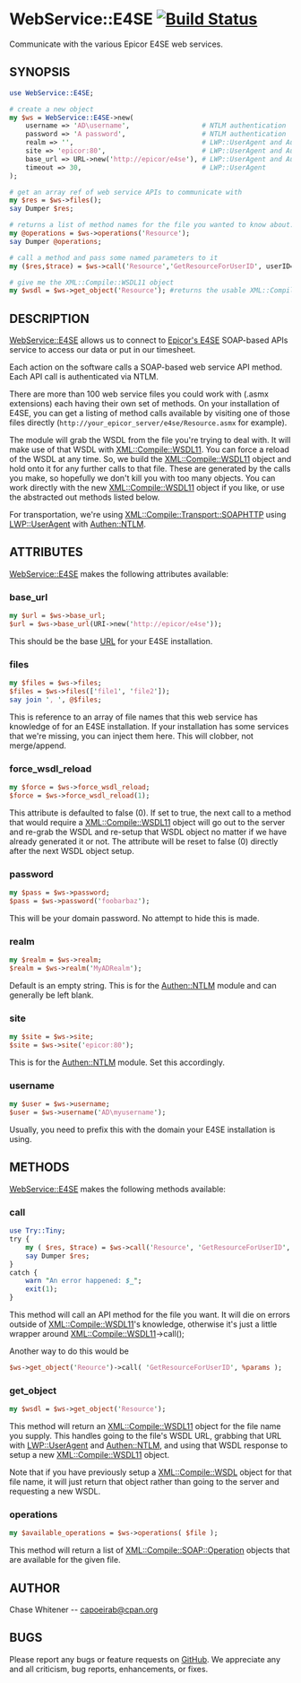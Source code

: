 # WebService::E4SE [![Build Status](https://travis-ci.org/genio/webservice-e4se.svg?branch=master)](https://travis-ci.org/genio/webservice-e4se)

Communicate with the various Epicor E4SE web services.

## SYNOPSIS

```perl
use WebService::E4SE;

# create a new object
my $ws = WebService::E4SE->new(
	username => 'AD\username',                  # NTLM authentication
	password => 'A password',                   # NTLM authentication
	realm => '',                                # LWP::UserAgent and Authen::NTLM
	site => 'epicor:80',                        # LWP::UserAgent and Authen::NTLM
	base_url => URL->new('http://epicor/e4se'), # LWP::UserAgent and Authen::NTLM
	timeout => 30,                              # LWP::UserAgent
);

# get an array ref of web service APIs to communicate with
my $res = $ws->files();
say Dumper $res;

# returns a list of method names for the file you wanted to know about.
my @operations = $ws->operations('Resource');
say Dumper @operations;

# call a method and pass some named parameters to it
my ($res,$trace) = $ws->call('Resource','GetResourceForUserID', userID=>'someuser');

# give me the XML::Compile::WSDL11 object
my $wsdl = $ws->get_object('Resource'); #returns the usable XML::Compile::WSDL11 object
```

## DESCRIPTION

[WebService::E4SE](https://metacpan.org/pod/WebService::E4SE) allows us to connect to
[Epicor's E4SE](http://www.epicor.com/products/e4se.aspx) SOAP-based APIs
service to access our data or put in our timesheet.

Each action on the software calls a SOAP-based web service API method. Each API
call is authenticated via NTLM.

There are more than 100 web service files you could work with (.asmx
extensions) each having their own set of methods. On your installation of E4SE,
you can get a listing of method calls available by visiting one of those files
directly (```http://your_epicor_server/e4se/Resource.asmx``` for example).

The module will grab the WSDL from the file you're trying to deal with.  It will
make use of that WSDL with
[XML::Compile::WSDL11](https://metacpan.org/pod/XML::Compile::WSDL11).  You can
force a reload of the WSDL at any time.  So, we build the
[XML::Compile::WSDL11](https://metacpan.org/pod/XML::Compile::WSDL11) object
and hold onto it for any further calls to that file.  These are generated by
the calls you make, so hopefully we don't kill you with too many objects.  You
can work directly with the new
[XML::Compile::WSDL11](https://metacpan.org/pod/XML::Compile::WSDL11) object if
you like, or use the abstracted out methods listed below.

For transportation, we're using
[XML::Compile::Transport::SOAPHTTP](https://metacpan.org/pod/XML::Compile::Transport::SOAPHTTP)
using [LWP::UserAgent](https://metacpan.org/pod/LWP::UserAgent) with
[Authen::NTLM](https://metacpan.org/pod/Authen::NTLM).

## ATTRIBUTES

[WebService::E4SE](https://metacpan.org/pod/WebService::E4SE) makes the following attributes available:

### base_url

```perl
my $url = $ws->base_url;
$url = $ws->base_url(URI->new('http://epicor/e4se'));
```

This should be the base [URL](https://metacpan.org/pod/URI) for your E4SE installation.

### files

```perl
my $files = $ws->files;
$files = $ws->files(['file1', 'file2']);
say join ', ', @$files;
```

This is reference to an array of file names that this web service has
knowledge of for an E4SE installation. If your installation has some services
that we're missing, you can inject them here. This will clobber, not
merge/append.

### force_wsdl_reload

```perl
my $force = $ws->force_wsdl_reload;
$force = $ws->force_wsdl_reload(1);
```

This attribute is defaulted to false (0).  If set to true, the next call to a
method that would require a [XML::Compile::WSDL11](https://metacpan.org/pod/XML::Compile::WSDL11) object will go out to the
server and re-grab the WSDL and re-setup that WSDL object no matter if we have
already generated it or not. The attribute will be reset to false (0) directly
after the next WSDL object setup.

### password

```perl
my $pass = $ws->password;
$pass = $ws->password('foobarbaz');
```

This will be your domain password.  No attempt to hide this is made.

### realm

```perl
my $realm = $ws->realm;
$realm = $ws->realm('MyADRealm');
```

Default is an empty string.  This is for the [Authen::NTLM](https://metacpan.org/pod/Authen::NTLM) module and can generally be left blank.

### site

```perl
my $site = $ws->site;
$site = $ws->site('epicor:80');
```

This is for the [Authen::NTLM](https://metacpan.org/pod/Authen::NTLM) module.  Set this accordingly.

### username

```perl
my $user = $ws->username;
$user = $ws->username('AD\myusername');
```

Usually, you need to prefix this with the domain your E4SE installation is using.

## METHODS

[WebService::E4SE](https://metacpan.org/pod/WebService::E4SE) makes the following methods available:

### call

```perl
use Try::Tiny;
try {
	my ( $res, $trace) = $ws->call('Resource', 'GetResourceForUserID', %parameters );
	say Dumper $res;
}
catch {
	warn "An error happened: $_";
	exit(1);
}
```

This method will call an API method for the file you want.  It will die on
errors outside of [XML::Compile::WSDL11](https://metacpan.org/pod/XML::Compile::WSDL11)'s knowledge, otherwise
it's just a little wrapper around [XML::Compile::WSDL11](https://metacpan.org/pod/XML::Compile::WSDL11)->call();

Another way to do this would be

```perl
$ws->get_object('Reource')->call( 'GetResourceForUserID', %params );
```

### get_object

```perl
my $wsdl = $ws->get_object('Resource');
```

This method will return an [XML::Compile::WSDL11](https://metacpan.org/pod/XML::Compile::WSDL11) object for the file name
you supply.  This handles going to the file's WSDL URL, grabbing that URL
with [LWP::UserAgent](https://metacpan.org/pod/LWP::UserAgent) and [Authen::NTLM](https://metacpan.org/pod/Authen::NTLM), and using that WSDL response to
setup a new [XML::Compile::WSDL11](https://metacpan.org/pod/XML::Compile::WSDL11) object.

Note that if you have previously setup a [XML::Compile::WSDL](https://metacpan.org/pod/XML::Compile::WSDL) object for that
file name, it will just return that object rather than going to the server and
requesting a new WSDL.

### operations

```perl
my $available_operations = $ws->operations( $file );
```

This method will return a list of  [XML::Compile::SOAP::Operation](https://metacpan.org/pod/XML::Compile::SOAP::Operation) objects
that are available for the given file.

## AUTHOR

Chase Whitener -- capoeirab@cpan.org

## BUGS

Please report any bugs or feature requests on [GitHub](https://github.com/genio/webservice-e4se/issues).
We appreciate any and all criticism, bug reports, enhancements, or fixes.
